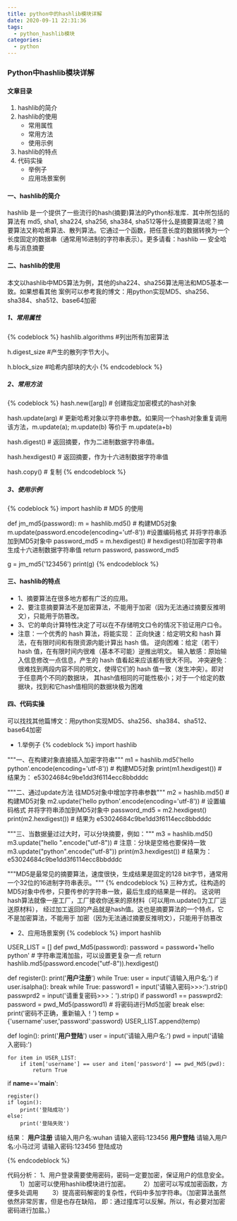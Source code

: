 ```yaml
---
title: python中的hashlib模块详解
date: 2020-09-11 22:31:36
tags:
  - python_hashlib模块
categories:
  - python
---
```

###  Python中hashlib模块详解

####  文章目录
1. hashlib的简介
2. hashlib的使用
   + 常用属性
   + 常用方法
   + 使用示例
3. hashlib的特点
4. 代码实操
   + 举例子
   + 应用场景案例

#### 一、hashlib的简介
hashlib 是一个提供了一些流行的hash(摘要)算法的Python标准库．其中所包括的算法有 md5, sha1, sha224, sha256, sha384, 
sha512等什么是摘要算法呢？摘要算法又称哈希算法、散列算法。它通过一个函数，把任意长度的数据转换为一个
长度固定的数据串（通常用16进制的字符串表示）。更多请看：hashlib — 安全哈希与消息摘要

####  二、hashlib的使用
本文以hashlib中MD5算法为例，其他的sha224、sha256算法用法和MD5基本一致。如果想看其他
案例可以参考我的博文：用python实现MD5、sha256、sha384、sha512、base64加密

##### 1、常用属性
{% codeblock %}
hashlib.algorithms
#列出所有加密算法

h.digest_size
#产生的散列字节大小。

h.block_size
#哈希内部块的大小
{% endcodeblock %}

##### 2、常用方法
{% codeblock %}
hash.new([arg]) # 创建指定加密模式的hash对象

hash.update(arg)  # 更新哈希对象以字符串参数。如果同一个hash对象重复调用该方法，m.update(a); m.update(b) 等价于 m.update(a+b)

hash.digest()  # 返回摘要，作为二进制数据字符串值。

hash.hexdigest() # 返回摘要，作为十六进制数据字符串值

hash.copy() # 复制
{% endcodeblock %}

##### 3、使用示例
{% codeblock %}
import hashlib # MD5 的使用

def jm_md5(password):
    m = hashlib.md5()  # 构建MD5对象
    m.update(password.encode(encoding='utf-8')) #设置编码格式 并将字符串添加到MD5对象中
    password_md5 = m.hexdigest()  # hexdigest()将加密字符串 生成十六进制数据字符串值
    return password, password_md5
    
g = jm_md5('123456')
print(g)
{% endcodeblock %}

#### 三、hashlib的特点

+ 1、摘要算法在很多地方都有广泛的应用。
+ 2、要注意摘要算法不是加密算法，不能用于加密（因为无法通过摘要反推明文），只能用于防篡改。
+ 3、它的单向计算特性决定了可以在不存储明文口令的情况下验证用户口令。
+ 注意：一个优秀的 hash 算法，将能实现：
正向快速：给定明文和 hash 算法，在有限时间和有限资源内能计算出 hash 值。
逆向困难：给定（若干） hash 值，在有限时间内很难（基本不可能）逆推出明文。
输入敏感：原始输入信息修改一点信息，产生的 hash 值看起来应该都有很大不同。
冲突避免：很难找到两段内容不同的明文，使得它们的 hash 值一致（发生冲突）。即对于任意两个不同的数据块，
其hash值相同的可能性极小；对于一个给定的数据块，找到和它hash值相同的数据块极为困难

#### 四、代码实操

可以找找其他篇博文：用python实现MD5、sha256、sha384、sha512、base64加密
+ 1.举例子
{% codeblock %}
import hashlib

"""一、在构建对象直接插入加密字符串"""
m1 = hashlib.md5('hello python'.encode(encoding='utf-8'))  # 构建MD5对象
print(m1.hexdigest())   # 结果为： e53024684c9be1dd3f6114ecc8bbdddc


"""二、通过update方法 往MD5对象中增加字符串参数"""
m2 = hashlib.md5()  # 构建MD5对象
m2.update('hello python'.encode(encoding='utf-8')) # 设置编码格式 并将字符串添加到MD5对象中
password_md5 = m2.hexdigest()
print(m2.hexdigest())   # 结果为 e53024684c9be1dd3f6114ecc8bbdddc


"""三、当数据量过过大时，可以分块摘要，例如："""
m3 = hashlib.md5()
m3.update("hello ".encode("utf-8"))  # 注意：分块是空格也要保持一致
m3.update("python".encode("utf-8"))
print(m3.hexdigest())  # 结果为：e53024684c9be1dd3f6114ecc8bbdddc

"""MD5是最常见的摘要算法，速度很快，生成结果是固定的128 bit字节，通常用一个32位的16进制字符串表示。"""
{% endcodeblock %}
三种方式，往构造的MD5对象中传参，只要传参的字符串一致，最后生成的结果是一样的。
这说明hash算法就像一座工厂，工厂接收你送来的原材料（可以用m.update()为工厂运送原材料），
经过加工返回的产品就是hash值。这也是摘要算法的一个特点，它不是加密算法，不能用于
加密（因为无法通过摘要反推明文），只能用于防篡改
+ 2、应用场景案例
{% codeblock %}
import hashlib

USER_LIST = []
def pwd_Md5(password):
    password = password+'hello python'  # 字符串混淆加盐，可以设置更复杂一点
    return hashlib.md5(password.encode("utf-8")).hexdigest()


def register():
    print('**************用户注册**************')
    while True:
        user = input('请输入用户名:')
        if user.isalpha():
            break
    while True:
        password1 = input('请输入密码>>>:').strip()
        passwprd2 = input('请重复密码>>>：').strip()
        if password1 == passwprd2:
            password = pwd_Md5(password1)  # 将密码进行Md5加密
            break
        else:
            print('密码不正确，重新输入！')
    temp = {'username':user,'password':password}
    USER_LIST.append(temp)


def login():
    print('**************用户登陆**************')
    user = input('请输入用户名:')
    pwd = input('请输入密码:')

    for item in USER_LIST:  
        if item['username'] == user and item['password'] == pwd_Md5(pwd):
            return True

if __name__=='__main__':

    register()
    if login():
        print('登陆成功')
    else:
        print('登陆失败')


结果：
**************用户注册**************
请输入用户名:wuhan
请输入密码:123456
**************用户登陆**************
请输入用户名:小马过河
请输入密码:123456
登陆成功

{% endcodeblock %}

代码分析：
1、用户登录需要使用密码，密码一定要加密，保证用户的信息安全。
　　1）加密可以使用hashlib模块进行加密。
　　2）加密可以写成加密函数，方便多处调用
　　3）提高密码解密的复杂性，代码中多加字符串。（加密算法虽然依然非常厉害，但是也存在缺陷，
即：通过撞库可以反解。所以，有必要对加密密码进行加盐。）
